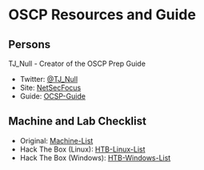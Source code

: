 # OSCP Resources and Guide
## Persons
TJ_Null - Creator of the OSCP Prep Guide
- Twitter: [@TJ_Null]
- Site: [NetSecFocus]
- Guide: [OCSP-Guide]

## Machine and Lab Checklist
- Original: [Machine-List]
- Hack The Box (Linux): [HTB-Linux-List]
- Hack The Box (Windows): [HTB-Windows-List]

[@TJ_Null]: <https://twitter.com/TJ_Null>
[NetSecFocus]: <https://www.netsecfocus.com/>
[OCSP-Guide]: <https://www.netsecfocus.com/oscp/2021/05/06/The_Journey_to_Try_Harder-_TJnull-s_Preparation_Guide_for_PEN-200_PWK_OSCP_2.0.html>
[Machine-List]: <https://docs.google.com/spreadsheets/u/1/d/1dwSMIAPIam0PuRBkCiDI88pU3yzrqqHkDtBngUHNCw8/htmlview#>
[HTB-Linux-List]: <https://github.com/k3rt4s/RedTeaming/blob/main/OSCP/HTB-Linux-List>

[HTB-Windows-List]:<https://github.com/k3rt4s/RedTeaming/blob/main/OSCP/HTB-Windows-List>